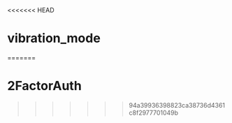 <<<<<<< HEAD
# vibration_mode
=======
# 2FactorAuth
>>>>>>> 94a39936398823ca38736d4361c8f2977701049b
